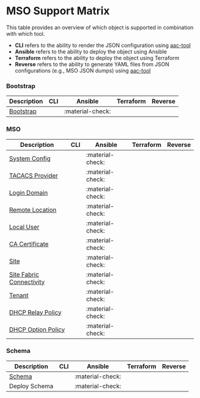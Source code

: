 # MSO Support Matrix

This table provides an overview of which object is supported in combination with which tool.

* **CLI** refers to the ability to render the JSON configuration using [aac-tool](../cli/overview.md)
* **Ansible** refers to the ability to deploy the object using Ansible
* **Terraform** refers to the ability to deploy the object using Terraform
* **Reverse** refers to the ability to generate YAML files from JSON configurations (e.g., MSO JSON dumps) using [aac-tool](../cli/overview.md)

### Bootstrap

Description | CLI | Ansible | Terraform | Reverse
---|---|---|---|---
[Bootstrap](./mso/bootstrap/bootstrap.md) | | :material-check: | |

### MSO

Description | CLI | Ansible | Terraform | Reverse
---|---|---|---|---
[System Config](./mso/mso/system_config.md) | | :material-check: | |
[TACACS Provider](./mso/mso/tacacs_provider.md) | | :material-check: | |
[Login Domain](./mso/mso/login_domain.md) | | :material-check: | |
[Remote Location](./mso/mso/remote_location.md) | | :material-check: | |
[Local User](./mso/mso/user.md) | | :material-check: | |
[CA Certificate](./mso/mso/ca_certificate.md) | | :material-check: | |
[Site](./mso/mso/site.md) | | :material-check: | |
[Site Fabric Connectivity](./mso/mso/fabric_connectivity.md) | | :material-check: | |
[Tenant](./mso/mso/tenant.md) | | :material-check: | |
[DHCP Relay Policy](./mso/mso/dhcp_relay.md) | | :material-check: | |
[DHCP Option Policy](./mso/mso/dhcp_option.md) | | :material-check: | |

### Schema

Description | CLI | Ansible | Terraform | Reverse
---|---|---|---|---
[Schema](./mso/schema/schema.md) | | :material-check: | |
Deploy Schema | | :material-check: | |
